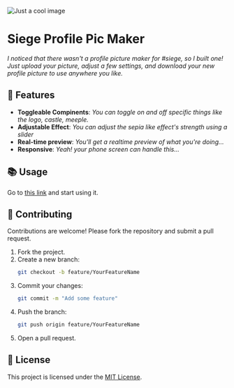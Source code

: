 ![Just a cool image](https://hc-cdn.hel1.your-objectstorage.com/s/v3/c21430974052d1942ffe21b017bf151f11f20270_image.png)

# Siege Profile Pic Maker

_I noticed that there wasn't a profile picture maker for #siege, so I built one! Just upload your picture, adjust a few settings, and download your new profile picture to use anywhere you like._

## 🚀 Features

- **Toggleable Compinents**: _You can toggle on and off specific things like the logo, castle, meeple._
- **Adjustable Effect**: _You can adjust the sepia like effect's strength using a slider_
- **Real-time preview**: _You'll get a realtime preview of what you're doing..._
- **Responsive**: _Yeah! your phone screen can handle this..._

## 📚 Usage

Go to [this link](https://siege-pfp.netlify.app) and start using it.

## 🤝 Contributing

Contributions are welcome! Please fork the repository and submit a pull request.

1. Fork the project.
2. Create a new branch:
   ```bash
   git checkout -b feature/YourFeatureName
   ```
3. Commit your changes:
   ```bash
   git commit -m "Add some feature"
   ```
4. Push the branch:
   ```bash
   git push origin feature/YourFeatureName
   ```
5. Open a pull request.

## 📄 License

This project is licensed under the [MIT License](LICENSE).
